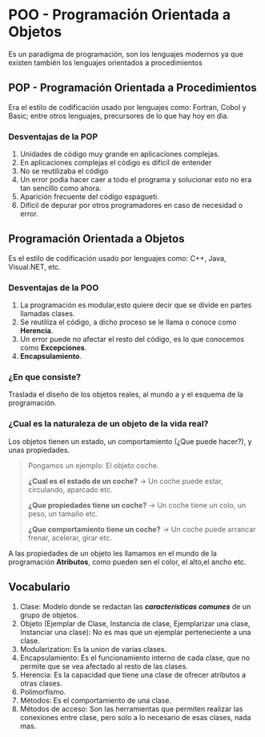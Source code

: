 # POO - Programación Orientada a Objetos

Es un paradigma de programación, son los lenguajes modernos ya que existen también los lenguajes orientados a procedimientos

## POP - Programación Orientada a Procedimientos

Era el estilo de codificación usado por lenguajes como: Fortran, Cobol y Basic; entre otros lenguajes, precursores de lo que hay hoy en dia.

### Desventajas de la POP

1. Unidades de código muy grande en aplicaciones complejas.
2. En aplicaciones complejas el código es difícil de entender
3. No se reutilizaba el código
4. Un error podia hacer caer a todo el programa y solucionar esto no era tan sencillo como ahora.
5. Aparición frecuente del código espagueti.
6. Difícil de depurar por otros programadores en caso de necesidad o error.

## Programación Orientada a Objetos

Es el estilo de codificación usado por lenguajes como: C++, Java, Visual.NET, etc.

### Desventajas de la POO

1. La programación es modular,esto quiere decir que se divide en partes llamadas clases.
2. Se reutiliza el código, a dicho proceso se le llama o conoce como **Herencia**.
3. Un error puede no afectar el resto del código, es lo que conocemos como **Excepciones**.
4. **Encapsulamiento**.

### ¿En que consiste?

Traslada el diseño de los objetos reales, al mundo a y el esquema de la programación.

### ¿Cual es la naturaleza de un objeto de la vida real?

Los objetos tienen un estado, un comportamiento (¿Que puede hacer?), y unas propiedades.

> Pongamos un ejemplo: El objeto coche.
>
> **¿Cual es el estado de un coche?** $\rightarrow$ Un coche puede estar, circulando, aparcado etc.
>
> **¿Que propiedades tiene un coche?** $\rightarrow$ Un coche tiene un colo, un peso, un tamaño etc.
>
> **¿Que comportamiento tiene un coche?** $\rightarrow$ Un coche puede arrancar frenar, acelerar, girar etc.

A las propiedades de un objeto les llamamos en el mundo de la programación **Atributos**, como pueden sen el color, el alto,el ancho etc.

## Vocabulario

1. Clase: Modelo donde se redactan las _**características comunes**_ de un grupo de objetos.
2. Objeto (Ejemplar de Clase, Instancia de clase, Ejemplarizar una clase, Instanciar una clase): No es mas que un ejemplar perteneciente a una clase.
3. Modularization: Es la union de varias clases.
4. Encapsulamiento: Es el funcionamiento interno de cada clase, que no permite que se vea afectado al resto de las clases.
5. Herencia: Es la capacidad que tiene una clase de ofrecer atributos a otras clases.
6. Polimorfismo.
7. Métodos: Es el comportamiento de una clase.
8. Métodos de acceso: Son las herramientas que permiten realizar las conexiones entre clase, pero solo a lo necesario de esas clases, nada mas.

